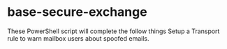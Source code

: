 # base-secure-exchange
These PowerShell script will complete the follow things
Setup a Transport rule to warn mailbox users about spoofed emails.  
